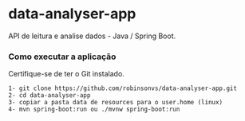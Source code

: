 # data-analyser-app

API de leitura e analise dados - Java / Spring Boot.
### Como executar a aplicação
Certifique-se de ter o Git instalado.
```
1- git clone https://github.com/robinsonvs/data-analyser-app.git
2- cd data-analyser-app
3- copiar a pasta data de resources para o user.home (linux)
4- mvn spring-boot:run ou ./mvnw spring-boot:run
```